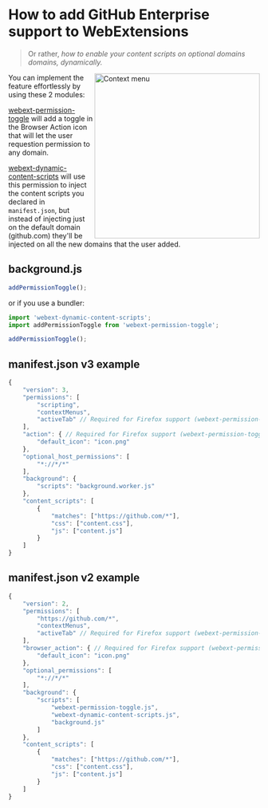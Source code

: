 # How to add GitHub Enterprise support to WebExtensions

> Or rather, _how to enable your content scripts on optional domains domains, dynamically._

<img width="331" alt="Context menu" src="https://user-images.githubusercontent.com/1402241/32874388-e0c64150-cacc-11e7-9a50-eae3727fd3c2.png" align="right">

You can implement the feature effortlessly by using these 2 modules:

[webext-permission-toggle](https://github.com/fregante/webext-permission-toggle) will add a toggle in the Browser Action icon that will let the user requestion permission to any domain.

[webext-dynamic-content-scripts](https://github.com/fregante/webext-dynamic-content-scripts) will use this permission to inject the content scripts you declared in `manifest.json`, but instead of injecting just on the default domain (github.com) they'll be injected on all the new domains that the user added.

## background.js

```js
addPermissionToggle();
```

or if you use a bundler:

```js
import 'webext-dynamic-content-scripts';
import addPermissionToggle from 'webext-permission-toggle';

addPermissionToggle();
```

## manifest.json v3 example

```js
{
	"version": 3,
	"permissions": [
		"scripting",
		"contextMenus",
		"activeTab" // Required for Firefox support (webext-permission-toggle)
	],
	"action": { // Required for Firefox support (webext-permission-toggle)
		"default_icon": "icon.png"
	},
	"optional_host_permissions": [
		"*://*/*"
	],
	"background": {
		"scripts": "background.worker.js"
	},
	"content_scripts": [
		{
			"matches": ["https://github.com/*"],
			"css": ["content.css"],
			"js": ["content.js"]
		}
	]
}
```

## manifest.json v2 example

```js
{
	"version": 2,
	"permissions": [
		"https://github.com/*",
		"contextMenus",
		"activeTab" // Required for Firefox support (webext-permission-toggle)
	],
	"browser_action": { // Required for Firefox support (webext-permission-toggle)
		"default_icon": "icon.png"
	},
	"optional_permissions": [
		"*://*/*"
	],
	"background": {
		"scripts": [
			"webext-permission-toggle.js",
			"webext-dynamic-content-scripts.js",
			"background.js"
		]
	},
	"content_scripts": [
		{
			"matches": ["https://github.com/*"],
			"css": ["content.css"],
			"js": ["content.js"]
		}
	]
}
```
